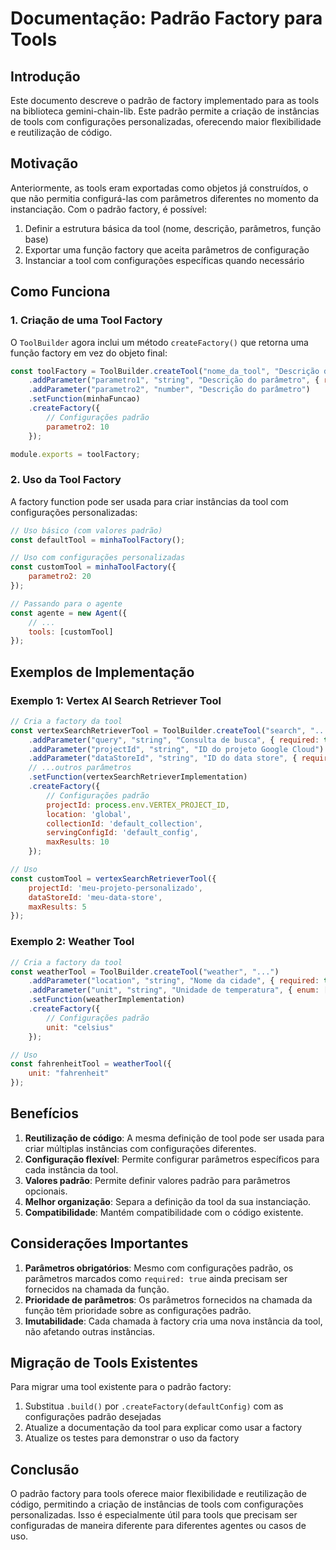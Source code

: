 # Documentação: Padrão Factory para Tools

## Introdução

Este documento descreve o padrão de factory implementado para as tools na biblioteca gemini-chain-lib. Este padrão permite a criação de instâncias de tools com configurações personalizadas, oferecendo maior flexibilidade e reutilização de código.

## Motivação

Anteriormente, as tools eram exportadas como objetos já construídos, o que não permitia configurá-las com parâmetros diferentes no momento da instanciação. Com o padrão factory, é possível:

1. Definir a estrutura básica da tool (nome, descrição, parâmetros, função base)
2. Exportar uma função factory que aceita parâmetros de configuração
3. Instanciar a tool com configurações específicas quando necessário

## Como Funciona

### 1. Criação de uma Tool Factory

O `ToolBuilder` agora inclui um método `createFactory()` que retorna uma função factory em vez do objeto final:

```javascript
const toolFactory = ToolBuilder.createTool("nome_da_tool", "Descrição da tool")
    .addParameter("parametro1", "string", "Descrição do parâmetro", { required: true })
    .addParameter("parametro2", "number", "Descrição do parâmetro")
    .setFunction(minhaFuncao)
    .createFactory({
        // Configurações padrão
        parametro2: 10
    });

module.exports = toolFactory;
```

### 2. Uso da Tool Factory

A factory function pode ser usada para criar instâncias da tool com configurações personalizadas:

```javascript
// Uso básico (com valores padrão)
const defaultTool = minhaToolFactory();

// Uso com configurações personalizadas
const customTool = minhaToolFactory({
    parametro2: 20
});

// Passando para o agente
const agente = new Agent({
    // ...
    tools: [customTool]
});
```

## Exemplos de Implementação

### Exemplo 1: Vertex AI Search Retriever Tool

```javascript
// Cria a factory da tool
const vertexSearchRetrieverTool = ToolBuilder.createTool("search", "...")
    .addParameter("query", "string", "Consulta de busca", { required: true })
    .addParameter("projectId", "string", "ID do projeto Google Cloud")
    .addParameter("dataStoreId", "string", "ID do data store", { required: true })
    // ...outros parâmetros
    .setFunction(vertexSearchRetrieverImplementation)
    .createFactory({
        // Configurações padrão
        projectId: process.env.VERTEX_PROJECT_ID,
        location: 'global',
        collectionId: 'default_collection',
        servingConfigId: 'default_config',
        maxResults: 10
    });

// Uso
const customTool = vertexSearchRetrieverTool({
    projectId: 'meu-projeto-personalizado',
    dataStoreId: 'meu-data-store',
    maxResults: 5
});
```

### Exemplo 2: Weather Tool

```javascript
// Cria a factory da tool
const weatherTool = ToolBuilder.createTool("weather", "...")
    .addParameter("location", "string", "Nome da cidade", { required: true })
    .addParameter("unit", "string", "Unidade de temperatura", { enum: ["celsius", "fahrenheit"] })
    .setFunction(weatherImplementation)
    .createFactory({
        // Configurações padrão
        unit: "celsius"
    });

// Uso
const fahrenheitTool = weatherTool({
    unit: "fahrenheit"
});
```

## Benefícios

1. **Reutilização de código**: A mesma definição de tool pode ser usada para criar múltiplas instâncias com configurações diferentes.
2. **Configuração flexível**: Permite configurar parâmetros específicos para cada instância da tool.
3. **Valores padrão**: Permite definir valores padrão para parâmetros opcionais.
4. **Melhor organização**: Separa a definição da tool da sua instanciação.
5. **Compatibilidade**: Mantém compatibilidade com o código existente.

## Considerações Importantes

1. **Parâmetros obrigatórios**: Mesmo com configurações padrão, os parâmetros marcados como `required: true` ainda precisam ser fornecidos na chamada da função.
2. **Prioridade de parâmetros**: Os parâmetros fornecidos na chamada da função têm prioridade sobre as configurações padrão.
3. **Imutabilidade**: Cada chamada à factory cria uma nova instância da tool, não afetando outras instâncias.

## Migração de Tools Existentes

Para migrar uma tool existente para o padrão factory:

1. Substitua `.build()` por `.createFactory(defaultConfig)` com as configurações padrão desejadas
2. Atualize a documentação da tool para explicar como usar a factory
3. Atualize os testes para demonstrar o uso da factory

## Conclusão

O padrão factory para tools oferece maior flexibilidade e reutilização de código, permitindo a criação de instâncias de tools com configurações personalizadas. Isso é especialmente útil para tools que precisam ser configuradas de maneira diferente para diferentes agentes ou casos de uso.
